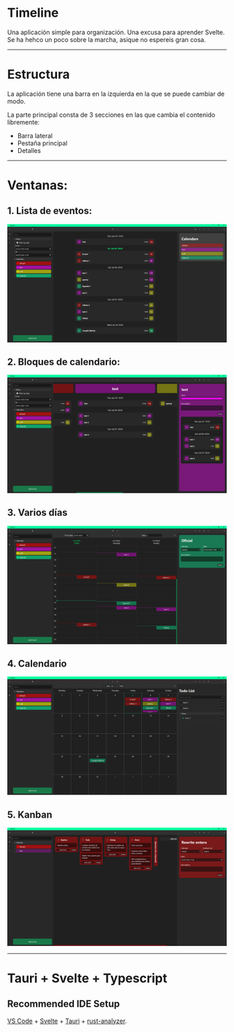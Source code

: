 # Timeline

Una aplicación simple para organización.
Una excusa para aprender Svelte. Se ha hehco un poco sobre la marcha, asique no espereis gran cosa.

---

# Estructura

La aplicación tiene una barra en la izquierda en la que se puede cambiar de modo.

La parte principal consta de 3 secciones en las que cambia el contenido libremente:
- Barra lateral
- Pestaña principal
- Detalles

---

# Ventanas:

## 1. Lista de eventos:

![Lista de eventos](./images/EventsList.png)

## 2. Bloques de calendario:

![Bloques de calendario](./images/CalendarBlocks.png)

## 3. Varios días

![Varios días](./images/MultDays.png)

## 4. Calendario

![Calendario](./images/Calendar.png)

## 5. Kanban

![Kanban](./images/Kanban.png)

---

# Tauri + Svelte + Typescript

## Recommended IDE Setup

[VS Code](https://code.visualstudio.com/) + [Svelte](https://marketplace.visualstudio.com/items?itemName=svelte.svelte-vscode) + [Tauri](https://marketplace.visualstudio.com/items?itemName=tauri-apps.tauri-vscode) + [rust-analyzer](https://marketplace.visualstudio.com/items?itemName=rust-lang.rust-analyzer).
